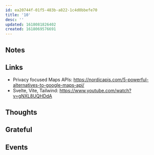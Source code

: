 ```yaml
---
id: ea20744f-01f5-483b-a822-1c4d0bbefe70
title: '10'
desc: ''
updated: 1618081826402
created: 1618069576691
---
```


## Notes

## Links

- Privacy focused Maps APIs:
  https://nordicapis.com/5-powerful-alternatives-to-google-maps-api/
- Svelte, Vite, Tailwind: https://www.youtube.com/watch?v=gNXL8UQHDdA

## Thoughts

## Grateful

## Events
